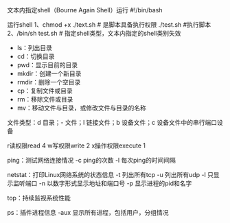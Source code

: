 文本内指定shell（Bourne Again Shell）运行 #!/bin/bash

运行shell 1、chmod +x ./text.sh # 是脚本具备执行权限 ./test.sh #执行脚本 2、/bin/sh test.sh # 指定shell类型，文本内指定的shell类别失效

- ls：列出目录
- cd：切换目录
- pwd：显示目前的目录
- mkdir：创建一个新目录
- rmdir：删除一个空目录
- cp：复制文件或目录
- rm：移除文件或目录
- mv：移动文件与目录，或修改文件与目录的名称

文件类型：d 目录；- 文件；l 链接文件；b 设备文件；c 设备文件中的串行端口设备

r读权限read 4 w写权限write 2 x操作权限execute 1

ping：测试网络连接情况 -c ping的次数 -l 每次ping的时间间隔

netstat：打印Linux网络系统的状态信息 -t 列出所有tcp -u 列出所有udp -l 只显示监听端口 -n 以数字形式显示地址和端口号 -p 显示进程的pid和名字

top：持续监视系统性能

ps：插件进程信息 -aux 显示所有进程，包括用户，分组情况